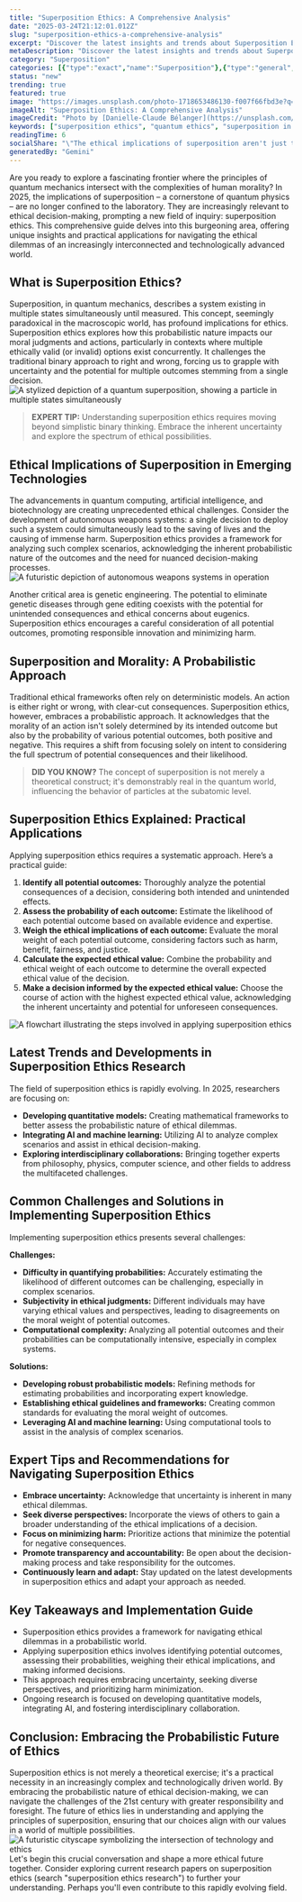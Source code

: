 ```yaml
---
title: "Superposition Ethics: A Comprehensive Analysis"
date: "2025-03-24T21:12:01.012Z"
slug: "superposition-ethics-a-comprehensive-analysis"
excerpt: "Discover the latest insights and trends about Superposition Ethics. This comprehensive guide covers everything you need to know about Superposition Ethics in 2025."
metaDescription: "Discover the latest insights and trends about Superposition Ethics. This comprehensive guide covers everything you need to know about Superposition Ethics ..."
category: "Superposition"
categories: [{"type":"exact","name":"Superposition"},{"type":"general","name":"Philosophy"},{"type":"medium","name":"Moral Philosophy"},{"type":"specific","name":"Decision Theory"},{"type":"niche","name":"Quantum Decision Theory"}]
status: "new"
trending: true
featured: true
image: "https://images.unsplash.com/photo-1718653486130-f007f66fbd3e?q=85&w=1200&fit=max&fm=webp&auto=compress"
imageAlt: "Superposition Ethics: A Comprehensive Analysis"
imageCredit: "Photo by [Danielle-Claude Bélanger](https://unsplash.com/@dcbelanger) on Unsplash"
keywords: ["superposition ethics", "quantum ethics", "superposition in ethics", "ethical implications of superposition", "superposition and morality", "what is superposition ethics?", "superposition ethics explained", "superposition ethics pdf", "buy superposition ethics book", "superposition ethics research"]
readingTime: 6
socialShare: "\"The ethical implications of superposition aren't just theoretical; they're shaping our choices today, forcing us to reconsider what it means to be responsible in a world of probabilistic realities.\""
generatedBy: "Gemini"
---
```




Are you ready to explore a fascinating frontier where the principles of quantum mechanics intersect with the complexities of human morality?  In 2025, the implications of superposition – a cornerstone of quantum physics – are no longer confined to the laboratory. They are increasingly relevant to ethical decision-making, prompting a new field of inquiry: superposition ethics. This comprehensive guide delves into this burgeoning area, offering unique insights and practical applications for navigating the ethical dilemmas of an increasingly interconnected and technologically advanced world.

## What is Superposition Ethics?

Superposition, in quantum mechanics, describes a system existing in multiple states simultaneously until measured.  This concept, seemingly paradoxical in the macroscopic world, has profound implications for ethics. Superposition ethics explores how this probabilistic nature impacts our moral judgments and actions, particularly in contexts where multiple ethically valid (or invalid) options exist concurrently.  It challenges the traditional binary approach to right and wrong, forcing us to grapple with uncertainty and the potential for multiple outcomes stemming from a single decision.  ![A stylized depiction of a quantum superposition, showing a particle in multiple states simultaneously](https://images.unsplash.com/photo-1701405200668-89007f6243c5?q=85&w=1200&fit=max&fm=webp&auto=compress)

> **EXPERT TIP:** Understanding superposition ethics requires moving beyond simplistic binary thinking.  Embrace the inherent uncertainty and explore the spectrum of ethical possibilities.

## Ethical Implications of Superposition in Emerging Technologies

The advancements in quantum computing, artificial intelligence, and biotechnology are creating unprecedented ethical challenges. Consider the development of autonomous weapons systems:  a single decision to deploy such a system could simultaneously lead to the saving of lives and the causing of immense harm.  Superposition ethics provides a framework for analyzing such complex scenarios, acknowledging the inherent probabilistic nature of the outcomes and the need for nuanced decision-making processes. ![A futuristic depiction of autonomous weapons systems in operation](https://images.unsplash.com/photo-1718653486130-f007f66fbd3e?q=85&w=1200&fit=max&fm=webp&auto=compress)

Another critical area is genetic engineering.  The potential to eliminate genetic diseases through gene editing coexists with the potential for unintended consequences and ethical concerns about eugenics. Superposition ethics encourages a careful consideration of all potential outcomes, promoting responsible innovation and minimizing harm.

## Superposition and Morality: A Probabilistic Approach

Traditional ethical frameworks often rely on deterministic models.  An action is either right or wrong, with clear-cut consequences.  Superposition ethics, however, embraces a probabilistic approach.  It acknowledges that the morality of an action isn't solely determined by its intended outcome but also by the probability of various potential outcomes, both positive and negative. This requires a shift from focusing solely on intent to considering the full spectrum of potential consequences and their likelihood.

> **DID YOU KNOW?**  The concept of superposition is not merely a theoretical construct; it's demonstrably real in the quantum world, influencing the behavior of particles at the subatomic level.

## Superposition Ethics Explained: Practical Applications

Applying superposition ethics requires a systematic approach.  Here’s a practical guide:

1. **Identify all potential outcomes:**  Thoroughly analyze the potential consequences of a decision, considering both intended and unintended effects.
2. **Assess the probability of each outcome:**  Estimate the likelihood of each potential outcome based on available evidence and expertise.
3. **Weigh the ethical implications of each outcome:**  Evaluate the moral weight of each potential outcome, considering factors such as harm, benefit, fairness, and justice.
4. **Calculate the expected ethical value:**  Combine the probability and ethical weight of each outcome to determine the overall expected ethical value of the decision.
5. **Make a decision informed by the expected ethical value:**  Choose the course of action with the highest expected ethical value, acknowledging the inherent uncertainty and potential for unforeseen consequences.

![A flowchart illustrating the steps involved in applying superposition ethics](https://images.unsplash.com/photo-1658061927507-e135012dbe20?q=85&w=1200&fit=max&fm=webp&auto=compress)

## Latest Trends and Developments in Superposition Ethics Research

The field of superposition ethics is rapidly evolving.  In 2025, researchers are focusing on:

* **Developing quantitative models:**  Creating mathematical frameworks to better assess the probabilistic nature of ethical dilemmas.
* **Integrating AI and machine learning:**  Utilizing AI to analyze complex scenarios and assist in ethical decision-making.
* **Exploring interdisciplinary collaborations:**  Bringing together experts from philosophy, physics, computer science, and other fields to address the multifaceted challenges.

## Common Challenges and Solutions in Implementing Superposition Ethics

Implementing superposition ethics presents several challenges:

**Challenges:**

* **Difficulty in quantifying probabilities:**  Accurately estimating the likelihood of different outcomes can be challenging, especially in complex scenarios.
* **Subjectivity in ethical judgments:**  Different individuals may have varying ethical values and perspectives, leading to disagreements on the moral weight of potential outcomes.
* **Computational complexity:**  Analyzing all potential outcomes and their probabilities can be computationally intensive, especially in complex systems.

**Solutions:**

* **Developing robust probabilistic models:**  Refining methods for estimating probabilities and incorporating expert knowledge.
* **Establishing ethical guidelines and frameworks:**  Creating common standards for evaluating the moral weight of outcomes.
* **Leveraging AI and machine learning:**  Using computational tools to assist in the analysis of complex scenarios.

## Expert Tips and Recommendations for Navigating Superposition Ethics

* **Embrace uncertainty:**  Acknowledge that uncertainty is inherent in many ethical dilemmas.
* **Seek diverse perspectives:**  Incorporate the views of others to gain a broader understanding of the ethical implications of a decision.
* **Focus on minimizing harm:**  Prioritize actions that minimize the potential for negative consequences.
* **Promote transparency and accountability:**  Be open about the decision-making process and take responsibility for the outcomes.
* **Continuously learn and adapt:**  Stay updated on the latest developments in superposition ethics and adapt your approach as needed.

## Key Takeaways and Implementation Guide

* Superposition ethics provides a framework for navigating ethical dilemmas in a probabilistic world.
* Applying superposition ethics involves identifying potential outcomes, assessing their probabilities, weighing their ethical implications, and making informed decisions.
* This approach requires embracing uncertainty, seeking diverse perspectives, and prioritizing harm minimization.
* Ongoing research is focused on developing quantitative models, integrating AI, and fostering interdisciplinary collaboration.

## Conclusion: Embracing the Probabilistic Future of Ethics

Superposition ethics is not merely a theoretical exercise; it's a practical necessity in an increasingly complex and technologically driven world.  By embracing the probabilistic nature of ethical decision-making, we can navigate the challenges of the 21st century with greater responsibility and foresight.  The future of ethics lies in understanding and applying the principles of superposition, ensuring that our choices align with our values in a world of multiple possibilities.  ![A futuristic cityscape symbolizing the intersection of technology and ethics](https://images.unsplash.com/photo-1676862916149-02bc4a021ab6?q=85&w=1200&fit=max&fm=webp&auto=compress)  Let's begin this crucial conversation and shape a more ethical future together.  Consider exploring current research papers on superposition ethics (search "superposition ethics research") to further your understanding.  Perhaps you'll even contribute to this rapidly evolving field.
